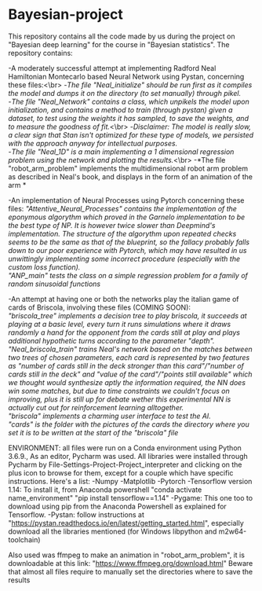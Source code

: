 # Bayesian-project
This repository contains all the code made by us during the project on "Bayesian deep learning" for the course in "Bayesian statistics".
The repository contains:

-A moderately successful attempt at implementing Radford Neal Hamiltonian Montecarlo based Neural Network using Pystan, concerning these files:<\br> 
  -*The file "Neal_initialize" should be run first as it compiles the model and dumps it on the directory (to set manually) through pikel.* <br/>
  -*The file "Neal_Network" contains a class, which unpikels the model upon initialization, and contains a method to train (through pystan) given a dataset, to test using the weights it has sampled, to save the weights, and to measure the goodness of fit.*<\br>
  -*Disclaimer: The model is really slow, a clear sign that Stan isn't optimized for these type of models, we persisted with the approach anyway for intellectual purposes.* <br/>
  -*The file "Neal_1D" is a main implementing a 1 dimensional regression problem using the network and plotting the results.*<\br>
  -*The file "robot_arm_problem" implements the multidimensional robot arm problem as described in Neal's book, and displays in the form of an animation of the arm * <br/>

-An implementation of Neural Processes using Pytorch concerning these files:
*"Attentive_Neural_Processes" contains the implementation of the eponymous algorythm which proved in the Garnelo implementation to be the best type of NP. It is however twice slower than Deepmind's implementation. The structure of the algorythm upon repeated checks seems to be the same as that of the blueprint, so the fallacy probably falls down to our poor experience with Pytorch, which may have resulted in us unwittingly implementing some incorrect procedure (especially with the custom loss function).* <br/>
*"ANP_main" tests the class on a simple regression problem for a family of random sinusoidal functions* <br/>

-An attempt at having one or both the networks play the italian game of cards of Briscola, involving these files (COMING SOON): <br/>
*"briscola_tree" implements a decision tree to play briscola, it succeeds at playing at a basic level, every turn it runs simulations where it draws randomly a hand for the opponent from the cards still at play and plays additional hypothetic turns according to the parameter "depth".* <br/>
*"Neal_briscola_train" trains Neal's network based on the matches between two trees of chosen parameters, each card is represented by two features as "number of cards still in the deck stronger than this card"/"number of cards still in the deck" and "value of the card"/"points still available" which we thought would synthesize aptly the information required, the NN does win some matches, but due to time constraints we couldn't focus on improving, plus it is still up for debate wether this experimental NN is actually cut out for reinforcement learning alltogether.* <br/>
*"briscola" implements a charming user interface to test the AI.* <br/>
*"cards" is the folder with the pictures of the cards the directory where you set it is to be written at the start of the "briscola" file* <br/>


ENVIRONMENT:
all files were run on a Conda environment using Python 3.6.9., As an editor, Pycharm was used.
All libraries were installed through Pycharm by File-Settings-Project-Project_interpreter and clicking on the plus icon to browse for them, except for a couple which have specific instructions.
Here's a list:
-Numpy
-Matplotlib
-Pytorch
-Tensorflow version 1.14: To install it, from Anaconda powershell "conda activate name_environment"  "pip install tensorflow==1.14"
-Pygame: This one too to download using pip from the Anaconda Powershell as explained for Tensorflow.
-Pystan: follow instructions at "https://pystan.readthedocs.io/en/latest/getting_started.html", especially download all the libraries mentioned (for Windows libpython and m2w64-toolchain)

Also used was ffmpeg to make an animation in "robot_arm_problem", it is downloadable at this link: "https://www.ffmpeg.org/download.html"
Beware that almost all files require to manually set the directories where to save the results



